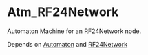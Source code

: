 # Atm_RF24Network

Automaton Machine for an RF24Network node.

Depends on [Automaton](https://github.com/tinkerspy/Automaton) and [RF24Network](https://github.com/TMRh20/RF24Network)
